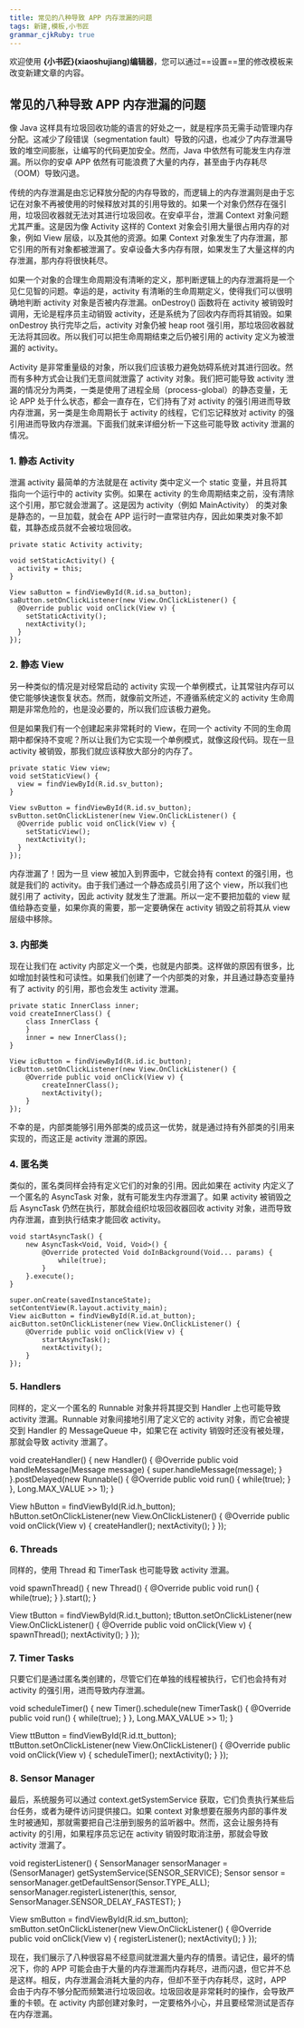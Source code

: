 ```yaml
---
title: 常见的八种导致 APP 内存泄漏的问题
tags: 新建,模板,小书匠
grammar_cjkRuby: true
---
```



欢迎使用 **{小书匠}(xiaoshujiang)编辑器**，您可以通过==设置==里的修改模板来改变新建文章的内容。

## 常见的八种导致 APP 内存泄漏的问题
像 Java 这样具有垃圾回收功能的语言的好处之一，就是程序员无需手动管理内存分配。这减少了段错误（segmentation fault）导致的闪退，也减少了内存泄漏导致的堆空间膨胀，让编写的代码更加安全。然而，Java 中依然有可能发生内存泄漏。所以你的安卓 APP 依然有可能浪费了大量的内存，甚至由于内存耗尽（OOM）导致闪退。

传统的内存泄漏是由忘记释放分配的内存导致的，而逻辑上的内存泄漏则是由于忘记在对象不再被使用的时候释放对其的引用导致的。如果一个对象仍然存在强引用，垃圾回收器就无法对其进行垃圾回收。在安卓平台，泄漏 Context 对象问题尤其严重。这是因为像 Activity 这样的 Context 对象会引用大量很占用内存的对象，例如 View 层级，以及其他的资源。如果 Context 对象发生了内存泄漏，那它引用的所有对象都被泄漏了。安卓设备大多内存有限，如果发生了大量这样的内存泄漏，那内存将很快耗尽。

如果一个对象的合理生命周期没有清晰的定义，那判断逻辑上的内存泄漏将是一个见仁见智的问题。幸运的是，activity 有清晰的生命周期定义，使得我们可以很明确地判断 activity 对象是否被内存泄漏。onDestroy() 函数将在 activity 被销毁时调用，无论是程序员主动销毁 activity，还是系统为了回收内存而将其销毁。如果 onDestroy 执行完毕之后，activity 对象仍被 heap root 强引用，那垃圾回收器就无法将其回收。所以我们可以把生命周期结束之后仍被引用的 activity 定义为被泄漏的 activity。

Activity 是非常重量级的对象，所以我们应该极力避免妨碍系统对其进行回收。然而有多种方式会让我们无意间就泄露了 activity 对象。我们把可能导致 activity 泄漏的情况分为两类，一类是使用了进程全局（process-global）的静态变量，无论 APP 处于什么状态，都会一直存在，它们持有了对 activity 的强引用进而导致内存泄漏，另一类是生命周期长于 activity 的线程，它们忘记释放对 activity 的强引用进而导致内存泄漏。下面我们就来详细分析一下这些可能导致 activity 泄漏的情况。
### 1. 静态 Activity

泄漏 activity 最简单的方法就是在 activity 类中定义一个 static 变量，并且将其指向一个运行中的 activity 实例。如果在 activity 的生命周期结束之前，没有清除这个引用，那它就会泄漏了。这是因为 activity（例如 MainActivity） 的类对象是静态的，一旦加载，就会在 APP 运行时一直常驻内存，因此如果类对象不卸载，其静态成员就不会被垃圾回收。

```
private static Activity activity;

void setStaticActivity() {
  activity = this;
}

View saButton = findViewById(R.id.sa_button);
saButton.setOnClickListener(new View.OnClickListener() {
  @Override public void onClick(View v) {
    setStaticActivity();
    nextActivity();
  }
});
```

### 2. 静态 View

另一种类似的情况是对经常启动的 activity 实现一个单例模式，让其常驻内存可以使它能够快速恢复状态。然而，就像前文所述，不遵循系统定义的 activity 生命周期是非常危险的，也是没必要的，所以我们应该极力避免。

但是如果我们有一个创建起来非常耗时的 View，在同一个 activity 不同的生命周期中都保持不变呢？所以让我们为它实现一个单例模式，就像这段代码。现在一旦 activity 被销毁，那我们就应该释放大部分的内存了。
```
private static View view;
void setStaticView() {
  view = findViewById(R.id.sv_button);
}

View svButton = findViewById(R.id.sv_button);
svButton.setOnClickListener(new View.OnClickListener() {
  @Override public void onClick(View v) {
    setStaticView();
    nextActivity();
  }
});
``` 
内存泄漏了！因为一旦 view 被加入到界面中，它就会持有 context 的强引用，也就是我们的 activity。由于我们通过一个静态成员引用了这个 view，所以我们也就引用了 activity，因此 activity 就发生了泄漏。所以一定不要把加载的 view 赋值给静态变量，如果你真的需要，那一定要确保在 activity 销毁之前将其从 view 层级中移除。

### 3. 内部类

现在让我们在 activity 内部定义一个类，也就是内部类。这样做的原因有很多，比如增加封装性和可读性。如果我们创建了一个内部类的对象，并且通过静态变量持有了 activity 的引用，那也会发生 activity 泄漏。
```
private static InnerClass inner;
void createInnerClass() {
    class InnerClass {
    }
    inner = new InnerClass();
}

View icButton = findViewById(R.id.ic_button);
icButton.setOnClickListener(new View.OnClickListener() {
    @Override public void onClick(View v) {
        createInnerClass();
        nextActivity();
    }
});
```
不幸的是，内部类能够引用外部类的成员这一优势，就是通过持有外部类的引用来实现的，而这正是 activity 泄漏的原因。

### 4. 匿名类
类似的，匿名类同样会持有定义它们的对象的引用。因此如果在 activity 内定义了一个匿名的 AsyncTask 对象，就有可能发生内存泄漏了。如果 activity 被销毁之后 AsyncTask 仍然在执行，那就会组织垃圾回收器回收 activity 对象，进而导致内存泄漏，直到执行结束才能回收 activity。
```
void startAsyncTask() {
    new AsyncTask<Void, Void, Void>() {
        @Override protected Void doInBackground(Void... params) {
            while(true);
        }
    }.execute();
}

super.onCreate(savedInstanceState);
setContentView(R.layout.activity_main);
View aicButton = findViewById(R.id.at_button);
aicButton.setOnClickListener(new View.OnClickListener() {
    @Override public void onClick(View v) {
        startAsyncTask();
        nextActivity();
    }
});
```
### 5. Handlers

同样的，定义一个匿名的 Runnable 对象并将其提交到 Handler 上也可能导致 activity 泄漏。Runnable 对象间接地引用了定义它的 activity 对象，而它会被提交到 Handler 的 MessageQueue 中，如果它在 activity 销毁时还没有被处理，那就会导致 activity 泄漏了。

void createHandler() {
    new Handler() {
        @Override public void handleMessage(Message message) {
            super.handleMessage(message);
        }
    }.postDelayed(new Runnable() {
        @Override public void run() {
            while(true);
        }
    }, Long.MAX_VALUE >> 1);
}


View hButton = findViewById(R.id.h_button);
hButton.setOnClickListener(new View.OnClickListener() {
    @Override public void onClick(View v) {
        createHandler();
        nextActivity();
    }
});

### 6. Threads

同样的，使用 Thread 和 TimerTask 也可能导致 activity 泄漏。

void spawnThread() {
    new Thread() {
        @Override public void run() {
            while(true);
        }
    }.start();
}

View tButton = findViewById(R.id.t_button);
tButton.setOnClickListener(new View.OnClickListener() {
  @Override public void onClick(View v) {
      spawnThread();
      nextActivity();
  }
});
### 7. Timer Tasks

只要它们是通过匿名类创建的，尽管它们在单独的线程被执行，它们也会持有对 activity 的强引用，进而导致内存泄漏。

void scheduleTimer() {
    new Timer().schedule(new TimerTask() {
        @Override
        public void run() {
            while(true);
        }
    }, Long.MAX_VALUE >> 1);
}

View ttButton = findViewById(R.id.tt_button);
ttButton.setOnClickListener(new View.OnClickListener() {
    @Override public void onClick(View v) {
        scheduleTimer();
        nextActivity();
    }
});

### 8. Sensor Manager

最后，系统服务可以通过 context.getSystemService 获取，它们负责执行某些后台任务，或者为硬件访问提供接口。如果 context 对象想要在服务内部的事件发生时被通知，那就需要把自己注册到服务的监听器中。然而，这会让服务持有 activity 的引用，如果程序员忘记在 activity 销毁时取消注册，那就会导致 activity 泄漏了。

void registerListener() {
       SensorManager sensorManager = (SensorManager) getSystemService(SENSOR_SERVICE);
       Sensor sensor = sensorManager.getDefaultSensor(Sensor.TYPE_ALL);
       sensorManager.registerListener(this, sensor, SensorManager.SENSOR_DELAY_FASTEST);
}

View smButton = findViewById(R.id.sm_button);
smButton.setOnClickListener(new View.OnClickListener() {
    @Override public void onClick(View v) {
        registerListener();
        nextActivity();
    }
});

现在，我们展示了八种很容易不经意间就泄漏大量内存的情景。请记住，最坏的情况下，你的 APP 可能会由于大量的内存泄漏而内存耗尽，进而闪退，但它并不总是这样。相反，内存泄漏会消耗大量的内存，但却不至于内存耗尽，这时，APP 会由于内存不够分配而频繁进行垃圾回收。垃圾回收是非常耗时的操作，会导致严重的卡顿。在 activity 内部创建对象时，一定要格外小心，并且要经常测试是否存在内存泄漏。